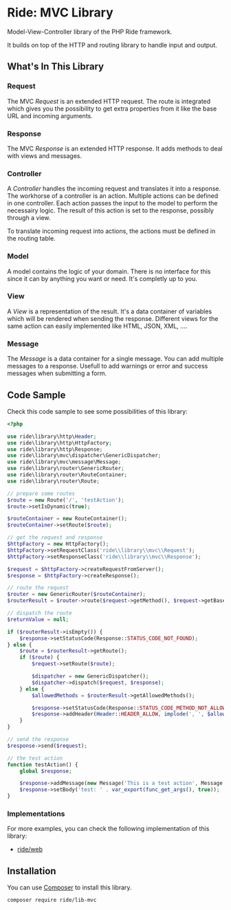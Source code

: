 # Ride: MVC Library

Model-View-Controller library of the PHP Ride framework.

It builds on top of the HTTP and routing library to handle input and output.

## What's In This Library 

### Request

The MVC _Request_ is an extended HTTP request.
The route is integrated which gives you the possibility to get extra properties from it like the base URL and incoming arguments.

### Response

The MVC _Response_ is an extended HTTP response.
It adds methods to deal with views and messages.

### Controller

A _Controller_ handles the incoming request and translates it into a response.
The workhorse of a controller is an action.
Multiple actions can be defined in one controller.
Each action passes the input to the model to perform the necessairy logic.
The result of this action is set to the response, possibly through a view.

To translate incoming request into actions, the actions must be defined in the routing table.

### Model

A model contains the logic of your domain.
There is no interface for this since it can by anything you want or need.
It's completly up to you.

### View

A _View_ is a representation of the result.
It's a data container of variables which will be rendered when sending the response.
Different views for the same action can easily implemented like HTML, JSON, XML, ....

### Message

The _Message_ is a data container for a single message.
You can add multiple messages to a response.
Usefull to add warnings or error and success messages when submitting a form.

## Code Sample

Check this code sample to see some possibilities of this library:

```php
<?php

use ride\library\http\Header;
use ride\library\http\HttpFactory;
use ride\library\http\Response;
use ride\library\mvc\dispatcher\GenericDispatcher;
use ride\library\mvc\message\Message;
use ride\library\router\GenericRouter;
use ride\library\router\RouteContainer;
use ride\library\router\Route;

// prepare some routes
$route = new Route('/', 'testAction');
$route->setIsDynamic(true);

$routeContainer = new RouteContainer();
$routeContainer->setRoute($route);

// get the request and response
$httpFactory = new HttpFactory();
$httpFactory->setRequestClass('ride\\library\\mvc\\Request');
$httpFactory->setResponseClass('ride\\library\\mvc\\Response');

$request = $httpFactory->createRequestFromServer();
$response = $httpFactory->createResponse();

// route the request
$router = new GenericRouter($routeContainer);
$routerResult = $router->route($request->getMethod(), $request->getBasePath(), $request->getBaseUrl());

// dispatch the route
$returnValue = null;

if ($routerResult->isEmpty()) {
    $response->setStatusCode(Response::STATUS_CODE_NOT_FOUND);
} else {
    $route = $routerResult->getRoute();
    if ($route) {
        $request->setRoute($route);

        $dispatcher = new GenericDispatcher();
        $dispatcher->dispatch($request, $response);
    } else {
        $allowedMethods = $routerResult->getAllowedMethods();

        $response->setStatusCode(Response::STATUS_CODE_METHOD_NOT_ALLOWED);
        $response->addHeader(Header::HEADER_ALLOW, implode(', ', $allowedMethods));
    }
}

// send the response
$response->send($request);

// the test action
function testAction() {
    global $response;

    $response->addMessage(new Message('This is a test action', Message::TYPE_WARNING));
    $response->setBody('test: ' . var_export(func_get_args(), true));
}
```

### Implementations

For more examples, you can check the following implementation of this library:
- [ride/web](https://github.com/all-ride/ride-web)

## Installation

You can use [Composer](http://getcomposer.org) to install this library.

```
composer require ride/lib-mvc
```
